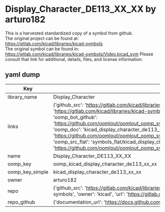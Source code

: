 # Display_Character_DE113_XX_XX by arturo182  
This is a harvested standardized copy of a symbol from github.  
The original project can be found at:  
https://gitlab.com/kicad/libraries/kicad-symbols  
The original symbol can be found in:
https://gitlab.com/kicad/libraries/kicad-symbols/Video.kicad_sym
Please consult that link for additional, details, files, and license information.  
## yaml dump  
| Key | Value |  
| --- | --- |  
| library_name | Display_Character |  
| links | {'github_src': 'https://gitlab.com/kicad/libraries/kicad-symbols/Video.kicad_sym', 'github_src_repo': 'https://gitlab.com/kicad/libraries/kicad-symbols', 'oomp_bot': 'kicad_display_character_de113_xx_xx/working', 'oomp_bot_github': 'https://github.com/oomlout/oomlout_oomp_symbol_bot/tree/main/kicad_display_character_de113_xx_xx/working', 'oomp_doc': 'kicad_display_character_de113_xx_xx/working', 'oomp_doc_github': 'https://github.com/oomlout/oomlout_oomp_symbol_doc/tree/main/kicad_display_character_de113_xx_xx/working', 'oomp_src_flat': 'symbols_flat/kicad_display_character_de113_xx_xx/working', 'oomp_src_flat_github': 'https://github.com/oomlout/oomlout_oomp_symbol_src/tree/main/kicad_display_character_de113_xx_xx/working'} |  
| name | Display_Character_DE113_XX_XX |  
| oomp_key | oomp_kicad_display_character_de113_xx_xx |  
| oomp_key_simple | kicad_display_character_de113_xx_xx |  
| owner | arturo182 |  
| repo | {'github_src': 'https://gitlab.com/kicad/libraries/kicad-symbols/Video.kicad_sym', 'name': 'libraries/kicad-symbols', 'owner': 'kicad', 'url': 'https://gitlab.com/kicad/libraries/kicad-symbols'} |  
| repo_github | {'documentation_url': 'https://docs.github.com/rest/repos/repos#get-a-repository', 'message': 'Not Found'} |  

